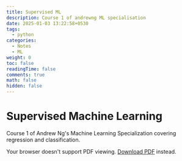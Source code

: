 ```yaml
---
title: Supervised ML
description: Course 1 of andrewng ML specialisation
date: 2025-01-03 13:22:58+0530
tags:
  - python
categories:
  - Notes
  - ML
weight: 0
toc: false
readingTime: false
comments: true
math: false
hidden: false
---
```


# Supervised Machine Learning

Course 1 of Andrew Ng's Machine Learning Specialization covering regression and classification.

<object data="./1-supervised-ml.pdf" type="application/pdf" width="100%" height="800px">
  <p>Your browser doesn't support PDF viewing. <a href="./1-supervised-ml.pdf">Download PDF</a> instead.</p>
</object>

